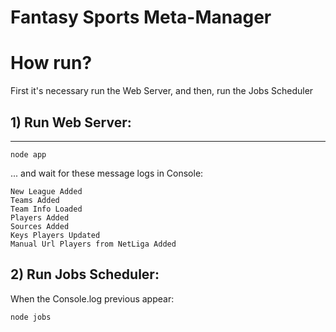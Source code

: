 Fantasy Sports Meta-Manager
===========================

# How run?
First it's necessary run the Web Server, and then, run the Jobs Scheduler

## 1) Run Web Server:
-------
```
node app
```
... and wait for these message logs in Console:
```
New League Added
Teams Added
Team Info Loaded
Players Added
Sources Added
Keys Players Updated
Manual Url Players from NetLiga Added
```

## 2) Run Jobs Scheduler:
When the Console.log previous appear:
```
node jobs
```
